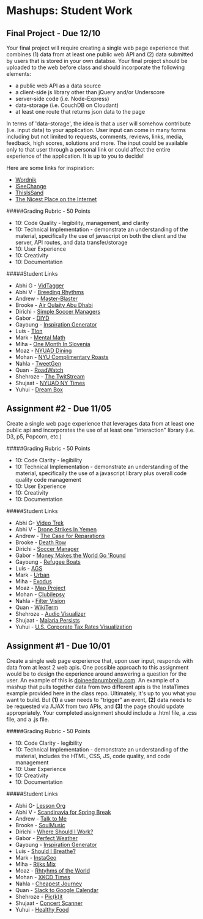 Mashups: Student Work
===============================

Final Project - Due 12/10
-------------------------
Your final project will require creating a single web page experience that combines (1) data from at least one public web API and (2) data submitted by users that is stored in your own databse. Your final project should be uploaded to the web before class and should incorporate the following elements:  
* a public web API as a data source
* a client-side js library other than jQuery and/or Underscore
* server-side code (i.e. Node-Express)
* data-storage (i.e. CouchDB on Cloudant)
* at least one route that returns json data to the page  

In terms of 'data-storage', the idea is that a user will somehow contribute (i.e. input data) to your application. User input can come in many forms including but not limited to requests, comments, reviews, links, media, feedback, high scores, solutions and more. The input could be available only to that user through a personal link or could affect the entire experience of the application. It is up to you to decide! 

Here are some links for inspiration:  
* [Wordnik](https://www.wordnik.com/)
* [ISeeChange](https://www.iseechange.org/)
* [ThisIsSand](http://thisissand.com/)
* [The Nicest Place on the Internet](http://thenicestplaceontheinter.net/)  

#####Grading Rubric - 50 Points
* 10: Code Quality - legibility, management, and clarity
* 10: Technical Implementation - demonstrate an understanding of the material, specifically the use of javascript on both the client and the server, API routes, and data transfer/storage 
* 10: User Experience
* 10: Creativity 
* 10: Documentation

#####Student Links
* Abhi G - [VidTagger](http://vidtagger.herokuapp.com/)
* Abhi V - [Breeding Rhythms](http://breedingrhythms.herokuapp.com/)
* Andrew - [Master-Blaster](http://mas-blas.herokuapp.com/)
* Brooke - [Air Qulaity Abu Dhabi](http://airqualityabudhabi.herokuapp.com/)
* Dirichi - [Simple Soccer Managers](http://simplesoccermanagers.herokuapp.com/)
* Gabor - [DIYD](http://diyd.herokuapp.com/)
* Gayoung - [Inspiration Generator](http://inspiration-generator-app.herokuapp.com/)
* Luis - [Tlon](https://tlonizer.herokuapp.com/)
* Mark -  [Mental Math](http://mental-math.herokuapp.com/)
* Miha - [One Month In Slovenia]()
* Moaz - [NYUAD Dining]()
* Mohan - [NYU Complimentary Roasts](http://safe-cliffs-3121.herokuapp.com/)
* Nahla - [TweetGen](http://mashup-tweetgen.herokuapp.com/)
* Quan - [RoadWatch](http://moi.roadwatch.ae/)
* Shehroze - [The TwitStream](http://www.thetwitstream.herokuapp.com/)
* Shujaat - [NYUAD NY Times]()
* Yuhui - [Dream Box](https://dreamboxyuhuidai.herokuapp.com/)



Assignment #2 - Due 11/05
-------------------------
Create a single web page experience that leverages data from at least one public api and incorporates the use of at least one "interaction" library (i.e. D3, p5, Popcorn, etc.)

#####Grading Rubric - 50 Points
* 10: Code Clarity - legibility
* 10: Technical Implementation - demonstrate an understanding of the material, specifically the use of a javascript library plus overall code quality code management
* 10: User Experience
* 10: Creativity
* 10: Documentation

#####Student Links
* Abhi G- [Video Trek](http://ag3754.nyuad.im/videotrek/)
* Abhi V - [Drone Strikes In Yemen](http://av1509.nyuad.im/Project2/)
* Andrew - [The Case for Reparations](http://aac511.nyuad.im/Mashups/Mashups:%20Second%20Assignment/Mashups%20Second%20Assignment/euroMap.html)
* Brooke - [Death Row](http://bnhopkins.com/The%20Death%20Row/)
* Dirichi - [Soccer Manager](http://dirichi.github.io/SimpleSoccerManager/)
* Gabor - [Money Makes the World Go 'Round](http://gc1569.nyuad.im/MoneyMakesTheWorld/)
* Gayoung - [Refugee Boats](http://gl1035.nyuad.im/refugee_boats/)
* Luis - [AGS](http://lmn297.nyuad.im/AGS/)
* Mark -  [Urban](http://marksurnin.com/urban)
* Miha - [Exodus](http://mk4908.imnyuad.com/passingThruSlo/)
* Moaz - [Map Project](http://ma3585.nyuad.im/)
* Mohan - [Clubilepsy](http://md2940.nyuad.im/)
* Nahla - [Filter Vision](http://ni372.nyuad.im/Project%202/)
* Quan - [WikiTerm](http://qhv200.nyuad.im/project/second_assignment/main.html)
* Shehroze - [Audio Visualizer](http://suk222.nyuad.im/Project%202/)
* Shujaat - [Malaria Persists](http://www.msm622.nyuad.im/MalariaPersists/)
* Yuhui - [U.S. Corporate Tax Rates Visualization](http://yd610.nyuad.im/project2Yuhui/)



Assignment #1 - Due 10/01
-------------------------
Create a single web page experience that, upon user input, responds with data from at least 2 web apis. One possible approach to this assignment would be to design the experience around answering a question for the user. An example of this is [doineedanumbrella.com](http://doineedanumbrella.com/). An example of a mashup that pulls together data from two different apis is the InstaTimes example provided here in the class repo. Ultimately, it's up to you what you want to build. But **(1)** a user needs to "trigger" an event, **(2)** data needs to be requested via AJAX from two APIs, and **(3)** the page should update appropriately. Your completed assignment should include a .html file, a .css file, and a .js file. 

#####Grading Rubric - 50 Points
* 10: Code Clarity - legibility
* 10: Technical Implementation - demonstrate an understanding of the material, includes the HTML, CSS, JS, code quality, and code management
* 10: User Experience
* 10: Creativity
* 10: Documentation


#####Student Links
* Abhi G- [Lesson Org](http://ag3754.nyuad.im/bing/)
* Abhi V - [Scandinavia for Spring Break](http://av1509.nyuad.im/Project1/)
* Andrew - [Talk to Me](http://aac511.nyuad.im/Mashups/Week%20of%20Sept%2030/feelings-talker.html)
* Brooke - [SoulMusic](http://bnhopkins.com/SoulMusic)
* Dirichi - [Where Should I Work?](http://din206.nyuad.im/Mashups/projects/whereshouldiwork/)
* Gabor - [Perfect Weather](http://gc1569.nyuad.im/perfectweather/perfectWeather.html)
* Gayoung - [Inspiration Generator](http://gl1035.nyuad.im/inspiration_generator/)
* Luis - [Should I Breathe?](http://lmn297.nyuad.im/sib/)
* Mark - [InstaGeo](http://marksurnin.com/insta)
* Miha -  [Rijks Mix](http://mk4908.imnyuad.com/api)
* Moaz - [Rhtyhms of the World](http://ma3585.nyuad.im/Project1/project1.html)
* Mohan - [XKCD Times](http://md2940.nyuad.im/XKCD.html)
* Nahla - [Cheapest Journey](http://ni372.nyuad.im/Project%201/Project1.html)
* Quan - [Slack to Google Calendar](http://qhv200.nyuad.im/assignment/first_assignment/main.html)
* Shehroze - [Pic(k)it](http://suk222.nyuad.im/Project%201/)
* Shujaat - [Concert Scanner](http://www.msm622.nyuad.im/ConcertScanner/)
* Yuhui - [Healthy Food](http://yd610.nyuad.im/week3%20hw/week3hw.html)



